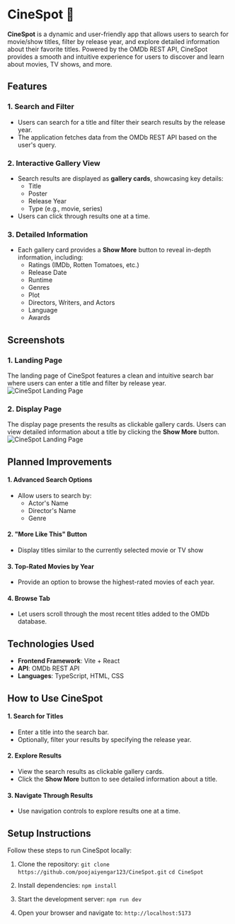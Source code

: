# CineSpot 🎥

**CineSpot** is a dynamic and user-friendly app that allows users to search for movie/show titles, filter by release year, and explore detailed information about their favorite titles. Powered by the OMDb REST API, CineSpot provides a smooth and intuitive experience for users to discover and learn about movies, TV shows, and more. 

## Features 

### 1. Search and Filter
* Users can search for a title and filter their search results by the release year.
* The application fetches data from the OMDb REST API based on the user's query. 

### 2. Interactive Gallery View
* Search results are displayed as **gallery cards**, showcasing key details:
  * Title
  * Poster
  * Release Year
  * Type (e.g., movie, series)
* Users can click through results one at a time.

### 3. Detailed Information
* Each gallery card provides a **Show More** button to reveal in-depth information, including:
  * Ratings (IMDb, Rotten Tomatoes, etc.)
  * Release Date
  * Runtime
  * Genres
  * Plot
  * Directors, Writers, and Actors
  * Language
  * Awards

## Screenshots

### 1. Landing Page
The landing page of CineSpot features a clean and intuitive search bar where users can enter a title and filter by release year.
    ![CineSpot Landing Page](src/assets/cinespot_landing_page.png)
  
### 2. Display Page
The display page presents the results as clickable gallery cards. Users can view detailed information about a title by clicking the **Show More** button. 
    ![CineSpot Landing Page](src/assets/cinespot_display_page.png)

## Planned Improvements

#### 1. Advanced Search Options
  * Allow users to search by:
    * Actor's Name
    * Director's Name
    * Genre

#### 2. "More Like This" Button
  * Display titles similar to the currently selected movie or TV show

#### 3. Top-Rated Movies by Year
  * Provide an option to browse the highest-rated movies of each year.

#### 4. Browse Tab
  * Let users scroll through the most recent titles added to the OMDb database.

## Technologies Used

* **Frontend Framework**: Vite + React
* **API**: OMDb REST API
* **Languages**: TypeScript, HTML, CSS

## How to Use CineSpot

#### 1. Search for Titles
  * Enter a title into the search bar.
  * Optionally, filter your results by specifying the release year.

#### 2. Explore Results
  * View the search results as clickable gallery cards. 
  * Click the **Show More** button to see detailed information about a title.

#### 3. Navigate Through Results
  * Use navigation controls to explore results one at a time.

## Setup Instructions

Follow these steps to run CineSpot locally:

1. Clone the repository:
        ```git clone https://github.com/poojaiyengar123/CineSpot.git```
        ```cd CineSpot```

2. Install dependencies:
        ```npm install```

3. Start the development server:
        ```npm run dev```

4. Open your browser and navigate to:
        ```http://localhost:5173```
